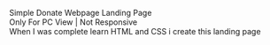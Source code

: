 ﻿Simple Donate Webpage Landing Page <br>
Only For PC View | Not Responsive <br>
When I was complete learn HTML and CSS i create this landing page
